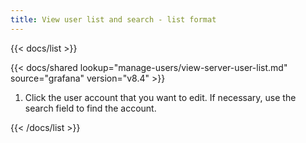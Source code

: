 ```yaml
---
title: View user list and search - list format
---
```


{{< docs/list >}}

{{< docs/shared lookup="manage-users/view-server-user-list.md" source="grafana" version="v8.4" >}}

1. Click the user account that you want to edit. If necessary, use the search field to find the account.

{{< /docs/list >}}
